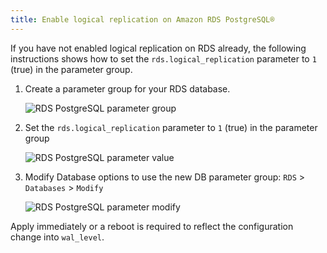 ```yaml
---
title: Enable logical replication on Amazon RDS PostgreSQL®
---
```


If you have not enabled logical replication on RDS already, the
following instructions shows how to set the `rds.logical_replication`
parameter to `1` (true) in the parameter group.

1.  Create a parameter group for your RDS database.

    ![RDS PostgreSQL parameter group](/images/products/postgresql/migrate-rds-pg-parameter-group.png)

2.  Set the `rds.logical_replication` parameter to `1` (true) in the
    parameter group

    ![RDS PostgreSQL parameter value](/images/products/postgresql/migrate-rds-pg-parameter-value.png)

3.  Modify Database options to use the new DB parameter group: `RDS` >
    `Databases` > `Modify`

    ![RDS PostgreSQL parameter modify](/images/products/postgresql/migrate-rds-pg-parameter-modify.png)

Apply immediately or a reboot is required to reflect the configuration change into `wal_level`.
